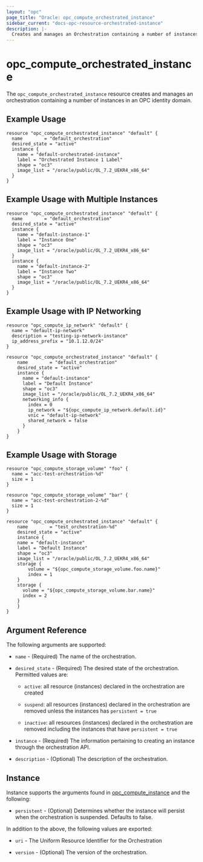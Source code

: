 ```yaml
---
layout: "opc"
page_title: "Oracle: opc_compute_orchestrated_instance"
sidebar_current: "docs-opc-resource-orchestrated-instance"
description: |-
  Creates and manages an Orchestration containing a number of instances in an OPC identity domain.
---
```


# opc\_compute\_orchestrated\_instance

The `opc_compute_orchestrated_instance` resource creates and manages an orchestration containing a number of
instances in an OPC identity domain.

## Example Usage

```hcl
resource "opc_compute_orchestrated_instance" "default" {
  name        = "default_orchestration"
  desired_state = "active"
  instance {
    name = "default-orchestrated-instance"
    label = "Orchestrated Instance 1 Label"
    shape = "oc3"
    image_list = "/oracle/public/OL_7.2_UEKR4_x86_64"
  }
}
```

## Example Usage with Multiple Instances

```hcl
resource "opc_compute_orchestrated_instance" "default" {
  name        = "default_orchestration"
  desired_state = "active"
  instance {
    name = "default-instance-1"
    label = "Instance One"
    shape = "oc3"
    image_list = "/oracle/public/OL_7.2_UEKR4_x86_64"
  }
  instance {
    name = "default-instance-2"
    label = "Instance Two"
    shape = "oc3"
    image_list = "/oracle/public/OL_7.2_UEKR4_x86_64"
  }
}
```

## Example Usage with IP Networking

```hcl
resource "opc_compute_ip_network" "default" {
  name = "default-ip-network"
  description = "testing-ip-network-instance"
  ip_address_prefix = "10.1.12.0/24"
}

resource "opc_compute_orchestrated_instance" "default" {
	name        = "default_orchestration"
	desired_state = "active"
	instance {
	  name = "default-instance"
	  label = "Default Instance"
	  shape = "oc3"
	  image_list = "/oracle/public/OL_7.2_UEKR4_x86_64"
	  networking_info {
	    index = 0
	    ip_network = "${opc_compute_ip_network.default.id}"
	    vnic = "default-ip-network"
	    shared_network = false
	  }
	}
}
```

## Example Usage with Storage

```hcl
resource "opc_compute_storage_volume" "foo" {
  name = "acc-test-orchestration-%d"
  size = 1
}

resource "opc_compute_storage_volume" "bar" {
  name = "acc-test-orchestration-2-%d"
  size = 1
}

resource "opc_compute_orchestrated_instance" "default" {
	name        = "test_orchestration-%d"
	desired_state = "active"
	instance {
  	name = "default-instance"
  	label = "Default Instance"
  	shape = "oc3"
  	image_list = "/oracle/public/OL_7.2_UEKR4_x86_64"
  	storage {
  		volume = "${opc_compute_storage_volume.foo.name}"
  		index = 1
  	}
  	storage {
  	  volume = "${opc_compute_storage_volume.bar.name}"
  	  index = 2
  	}
	}
}
```

## Argument Reference

The following arguments are supported:

* `name` - (Required) The name of the orchestration.

* `desired_state` - (Required) The desired state of the orchestration. Permitted values are:

  - `active`: all resource (instances) declared in the orchestration are created

  - `suspend`: all resources (instances) declared in the orchestration are removed unless the instances has
`persistent = true`

  - `inactive`:  all resources (instances) declared in the orchestration are removed including the instances that have
`persistent = true`

* `instance` - (Required) The information pertaining to creating an instance through the orchestration API.

* `description` - (Optional) The description of the orchestration.

## Instance

Instance supports the arguments found in [opc_compute_instance](https://www.terraform.io/docs/providers/opc/r/opc_compute_instance.html)
and the following:

* `persistent` - (Optional) Determines whether the instance will persist when the orchestration is suspended.
Defaults to false.

In addition to the above, the following values are exported:

* `uri` - The Uniform Resource Identifier for the Orchestration

* `version` - (Optional) The version of the orchestration.
